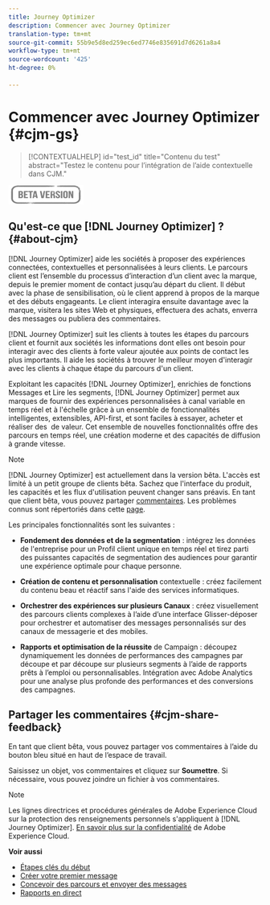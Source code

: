 ```yaml
---
title: Journey Optimizer
description: Commencer avec Journey Optimizer
translation-type: tm+mt
source-git-commit: 55b9e5d8ed259ec6ed7746e835691d7d6261a8a4
workflow-type: tm+mt
source-wordcount: '425'
ht-degree: 0%

---
```


# Commencer avec Journey Optimizer {#cjm-gs}

>[!CONTEXTUALHELP]
>id="test_id"
>title="Contenu du test"
>abstract="Testez le contenu pour l’intégration de l’aide contextuelle dans CJM."

![](assets/do-not-localize/badge.png)

## Qu&#39;est-ce que [!DNL Journey Optimizer] ?{#about-cjm}

[!DNL Journey Optimizer] aide les sociétés à proposer des expériences connectées, contextuelles et personnalisées à leurs clients. Le parcours client est l’ensemble du processus d’interaction d’un client avec la marque, depuis le premier moment de contact jusqu’au départ du client. Il début avec la phase de sensibilisation, où le client apprend à propos de la marque et des débuts engageants. Le client interagira ensuite davantage avec la marque, visitera les sites Web et physiques, effectuera des achats, enverra des messages ou publiera des commentaires.

[!DNL Journey Optimizer] suit les clients à toutes les étapes du parcours client et fournit aux sociétés les informations dont elles ont besoin pour interagir avec des clients à forte valeur ajoutée aux points de contact les plus importants. Il aide les sociétés à trouver le meilleur moyen d&#39;interagir avec les clients à chaque étape du parcours d&#39;un client.

Exploitant les capacités [!DNL Journey Optimizer], enrichies de fonctions Messages et Lire les segments, [!DNL Journey Optimizer] permet aux marques de fournir des expériences personnalisées à canal variable en temps réel et à l&#39;échelle grâce à un ensemble de fonctionnalités intelligentes, extensibles, API-first, et sont faciles à essayer, acheter et réaliser des &#x200B; de valeur. Cet ensemble de nouvelles fonctionnalités offre des parcours en temps réel, une création moderne et des capacités de diffusion à grande vitesse. &#x200B;

>[!NOTE]
>
>[!DNL Journey Optimizer] est actuellement dans la version bêta. L&#39;accès est limité à un petit groupe de clients bêta. Sachez que l&#39;interface du produit, les capacités et les flux d&#39;utilisation peuvent changer sans préavis. En tant que client bêta, vous pouvez partager [commentaires](#cjm-share-feedback). Les problèmes connus sont répertoriés dans cette [page](known-issues.md).

Les principales fonctionnalités sont les suivantes :

* **Fondement des données et de la segmentation**  : intégrez les données de l&#39;entreprise pour un Profil client unique en temps réel et tirez parti des puissantes capacités de segmentation des audiences pour garantir une expérience optimale pour chaque personne.

* **Création de contenu et personnalisation**  contextuelle : créez facilement du contenu beau et réactif sans l&#39;aide des services informatiques.

* **Orchestrer des expériences sur plusieurs Canaux**  : créez visuellement des parcours clients complexes à l’aide d’une interface Glisser-déposer pour orchestrer et automatiser des messages personnalisés sur des canaux de messagerie et des  mobiles.

* **Rapports et optimisation de la réussite**  de Campaign : découpez dynamiquement les données de performances des campagnes par découpe et par découpe sur plusieurs segments à l’aide de rapports prêts à l’emploi ou personnalisables. Intégration avec Adobe Analytics pour une analyse plus profonde des performances et des conversions des campagnes.

## Partager les commentaires {#cjm-share-feedback}

En tant que client bêta, vous pouvez partager vos commentaires à l’aide du bouton bleu situé en haut de l’espace de travail.

Saisissez un objet, vos commentaires et cliquez sur **Soumettre**. Si nécessaire, vous pouvez joindre un fichier à vos commentaires.

>[!NOTE]
>
>Les lignes directrices et procédures générales de Adobe Experience Cloud sur la protection des renseignements personnels s&#39;appliquent à [!DNL Journey Optimizer]. [En savoir plus sur la confidentialité](https://www.adobe.com/privacy/experience-cloud.html) de Adobe Experience Cloud.


**Voir aussi**

* [Étapes clés du début](quick-start.md)
* [Créer votre premier message](get-started-content.md)
* [Concevoir des parcours et envoyer des messages](building-journeys/journey-gs.md)
* [Rapports en direct](reports/live-report.md)
